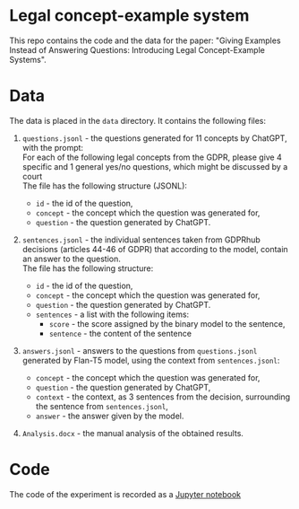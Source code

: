 # Legal concept-example system

This repo contains the code and the data for the paper: "Giving Examples Instead of Answering Questions: 
Introducing Legal Concept-Example Systems".

# Data

The data is placed in the `data` directory. It contains the following files:

1. `questions.jsonl` - the questions generated for 11 concepts by ChatGPT, with the prompt:  <br/>
    For each of the following legal concepts from the GDPR, please give 4 specific and 1 general yes/no questions, which might be discussed by a court <br/>
    The file has the following structure (JSONL):
    * `id` - the id of the question,
    * `concept` - the concept which the question was generated for,
    * `question` - the question generated by ChatGPT.
2. `sentences.jsonl` - the individual sentences taken from GDPRhub decisions (articles 44-46 of GDPR) that according to the model, 
    contain an answer to the question. <br/>
    The file has the following structure:
    * `id` - the id of the question,
    * `concept` - the concept which the question was generated for,
    * `question` - the question generated by ChatGPT.
    * `sentences` - a list with the following items:
        * `score` - the score assigned by the binary model to the sentence,
        * `sentence` - the content of the sentence
3. `answers.jsonl` - answers to the questions from `questions.jsonl` generated by Flan-T5 model, using the context from `sentences.jsonl`:
    * `concept` - the concept which the question was generated for,
    * `question` - the question generated by ChatGPT,
    * `context` - the context, as 3 sentences from the decision, surrounding the sentence from `sentences.jsonl`,
    * `answer` - the answer given by the model.

4. `Analysis.docx` - the manual analysis of the obtained results.

# Code

The code of the experiment is recorded as a [Jupyter notebook](legal-concepts.ipynb)
